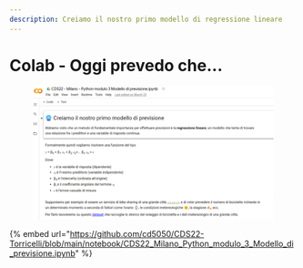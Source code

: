 ```yaml
---
description: Creiamo il nostro primo modello di regressione lineare
---
```


# Colab - Oggi prevedo che...

<figure><img src="../.gitbook/assets/image.png" alt=""><figcaption></figcaption></figure>

{% embed url="https://github.com/cd5050/CDS22-Torricelli/blob/main/notebook/CDS22_Milano_Python_modulo_3_Modello_di_previsione.ipynb" %}
